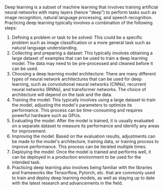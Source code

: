 Deep learning is a subset of machine learning that involves training artificial neural networks with many layers (hence "deep") to perform tasks such as image recognition, natural language processing, and speech recognition. Practicing deep learning typically involves a combination of the following steps:

1. Defining a problem or task to be solved: This could be a specific problem such as image classification or a more general task such as natural language understanding.
2. Collecting and preparing a dataset: This typically involves obtaining a large dataset of examples that can be used to train a deep learning model. The data may need to be pre-processed and cleaned before it can be used.
3. Choosing a deep learning model architecture: There are many different types of neural network architectures that can be used for deep learning, such as convolutional neural networks (CNNs), recurrent neural networks (RNNs), and transformer networks. The choice of architecture will depend on the task and the data.
4. Training the model: This typically involves using a large dataset to train the model, adjusting the model's parameters to optimize its performance. This process can be time-consuming and requires powerful hardware such as GPUs.
5. Evaluating the model: After the model is trained, it is usually evaluated on a separate dataset to measure its performance and identify any areas for improvement.
6. Improving the model: Based on the evaluation results, adjustments can be made to the model's architecture, training data, or training process to improve performance. This process can be iterated multiple times.
7. Deploying the model: Once the model is trained and performs well, it can be deployed in a production environment to be used for the intended task.
8. Practicing deep learning also involves being familiar with the libraries and frameworks like Tensorflow, Pytorch, etc. that are commonly used to train and deploy deep learning models, as well as staying up to date with the latest research and advancements in the field.
